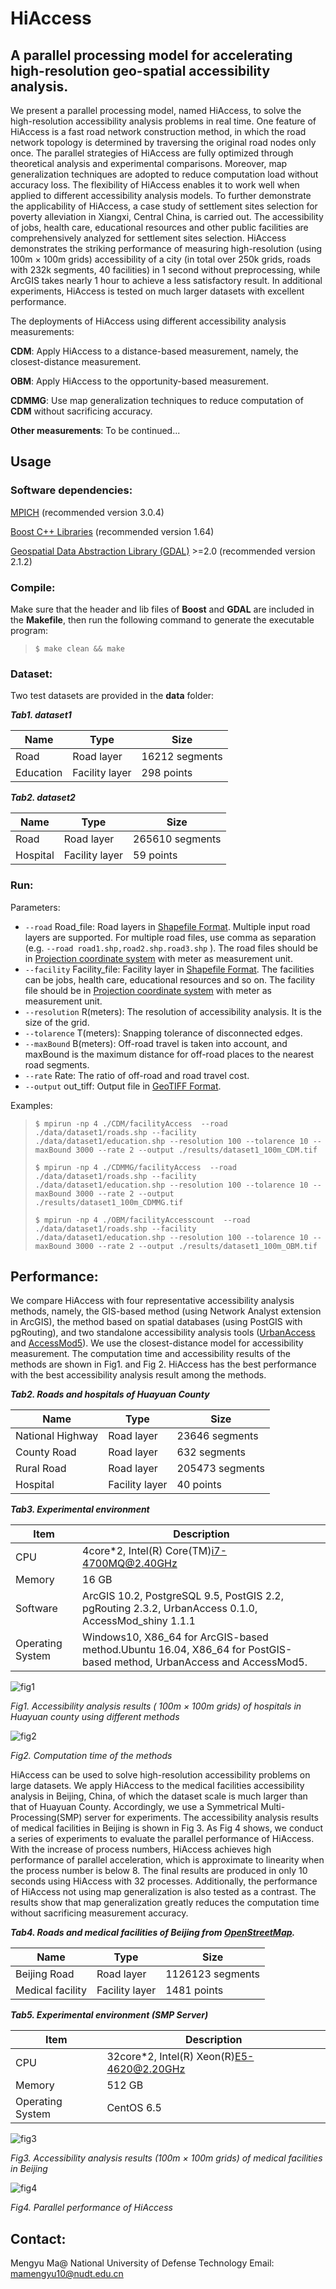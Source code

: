 # HiAccess

## A parallel processing model for accelerating high-resolution geo-spatial accessibility analysis.

We present a parallel processing model, named HiAccess, to solve the high-resolution accessibility analysis problems in real time. One feature of HiAccess is a fast road network construction method, in which the road network topology is determined by traversing the original road nodes only once. The parallel strategies of HiAccess are fully optimized through theoretical analysis and experimental comparisons. Moreover, map generalization techniques are adopted to reduce computation load without accuracy loss. The flexibility of HiAccess enables it to work well when applied to different accessibility analysis models. To further demonstrate the applicability of HiAccess, a case study of settlement sites selection for poverty alleviation in Xiangxi, Central China, is carried out. The accessibility of jobs, health care, educational resources and other public facilities are comprehensively analyzed for settlement sites selection. HiAccess demonstrates the striking performance of measuring high-resolution (using 100m × 100m grids) accessibility of a city (in total over 250k grids, roads with 232k segments, 40 facilities) in 1 second without preprocessing, while ArcGIS takes nearly 1 hour to achieve a less satisfactory result. In additional experiments, HiAccess is tested on much larger datasets with excellent performance.

The deployments of HiAccess using different accessibility analysis measurements:

**CDM**: Apply HiAccess to a distance-based measurement, namely, the closest-distance measurement.

**OBM**: Apply HiAccess to the opportunity-based measurement.

**CDMMG**: Use map generalization techniques to reduce computation of **CDM** without sacrificing accuracy.

**Other measurements**: To be continued...



## Usage

### Software dependencies:

[MPICH](http://www.mpich.org/) (recommended version 3.0.4)

[Boost C++ Libraries](https://www.boost.org/) (recommended version 1.64)

[Geospatial Data Abstraction Library (GDAL)](http://www.gdal.org/) >=2.0 (recommended version 2.1.2)

### Compile:

Make sure that the header and lib files of **Boost** and **GDAL** are included in the **Makefile**, then run the following command to generate the executable program:

> ```shell
> $ make clean && make
> ```

### Dataset:
Two test datasets are provided in the **data** folder:

***Tab1. dataset1***

| Name      | Type           | Size           |
| --------- | -------------- | -------------- |
| Road      | Road layer     | 16212 segments |
| Education | Facility layer | 298 points     |

***Tab2. dataset2***

| Name     | Type           | Size            |
| -------- | -------------- | --------------- |
| Road     | Road layer     | 265610 segments |
| Hospital | Facility layer | 59 points       |

### Run:

Parameters:

- `--road` Road_file: Road layers in [Shapefile Format](https://en.wikipedia.org/wiki/Shapefile). Multiple input road layers are supported. For multiple road files, use comma as separation (e.g. `--road road1.shp,road2.shp.road3.shp` ). The road files should be in [Projection coordinate system](https://en.wikipedia.org/wiki/Geographic_coordinate_system) with meter as measurement unit.
- `--facility` Facility_file: Facility layer in [Shapefile Format](https://en.wikipedia.org/wiki/Shapefile). The facilities can be  jobs, health care, educational resources and so on. The facility file should be in [Projection coordinate system](https://en.wikipedia.org/wiki/Geographic_coordinate_system) with meter as measurement unit.
- `--resolution` R(meters): The resolution of accessibility analysis. It is the size of the grid.
- `--tolarence` T(meters): Snapping tolerance of disconnected edges.
- `--maxBound` B(meters): Off-road travel is taken into account, and maxBound is the maximum distance for off-road places to the nearest road segments.
- `--rate` Rate: The ratio of off-road and road travel cost.
- `--output` out_tiff: Output file in [GeoTIFF Format](https://en.wikipedia.org/wiki/GeoTIFF).

Examples:

> ```shell
> $ mpirun -np 4 ./CDM/facilityAccess  --road ./data/dataset1/roads.shp --facility ./data/dataset1/education.shp --resolution 100 --tolarence 10 --maxBound 3000 --rate 2 --output ./results/dataset1_100m_CDM.tif
> ```
>
> ```shell
> $ mpirun -np 4 ./CDMMG/facilityAccess  --road ./data/dataset1/roads.shp --facility ./data/dataset1/education.shp --resolution 100 --tolarence 10 --maxBound 3000 --rate 2 --output ./results/dataset1_100m_CDMMG.tif
> ```
>
> ```shell
> $ mpirun -np 4 ./OBM/facilityAccesscount  --road ./data/dataset1/roads.shp --facility ./data/dataset1/education.shp --resolution 100 --tolarence 10 --maxBound 3000 --rate 2 --output ./results/dataset1_100m_OBM.tif
> ```



## Performance:

We compare HiAccess with four representative accessibility analysis methods, namely, the GIS-based method (using Network Analyst extension in ArcGIS), the method based on spatial databases (using PostGIS with pgRouting), and two standalone accessibility analysis tools ([UrbanAccess](https://github.com/UDST/urbanaccess) and [AccessMod5](https://github.com/fxi/AccessMod_shiny)). We use the closest-distance model for accessibility measurement. The computation time and accessibility results of the methods are shown in Fig1. and Fig 2. HiAccess has the best performance with the best accessibility analysis result among the methods. 

***Tab2. Roads and hospitals of Huayuan County***

| Name             | Type           | Size            |
| ---------------- | -------------- | --------------- |
| National Highway | Road layer     | 23646 segments  |
| County Road      | Road layer     | 632 segments    |
| Rural Road       | Road layer     | 205473 segments |
| Hospital         | Facility layer | 40 points       |



***Tab3.  Experimental environment***

| Item             | Description                                                  |
| ---------------- | ------------------------------------------------------------ |
| CPU              | 4core*2, Intel(R) Core(TM)i7-4700MQ@2.40GHz                  |
| Memory           | 16 GB                                                        |
| Software         | ArcGIS 10.2, PostgreSQL 9.5, PostGIS 2.2, pgRouting 2.3.2, UrbanAccess 0.1.0, AccessMod_shiny 1.1.1 |
| Operating System | Windows10, X86_64 for ArcGIS-based method.Ubuntu 16.04, X86_64 for PostGIS-based method, UrbanAccess and AccessMod5. |

![fig1](./figures/fig1.JPG)

*Fig1. Accessibility analysis results ( 100m × 100m grids) of hospitals in Huayuan county using different methods*





![fig2](./figures/fig2.JPG)

*Fig2. Computation time of the methods*



HiAccess can be used to solve high-resolution accessibility problems on large datasets. We apply HiAccess to the medical facilities accessibility analysis in Beijing, China, of which the dataset scale is much larger than that of Huayuan County. Accordingly, we use a Symmetrical Multi-Processing(SMP) server for experiments. The accessibility analysis results of medical facilities in Beijing is shown in Fig 3. As Fig 4 shows, we conduct a series of experiments to evaluate the parallel performance of HiAccess. With the increase of process numbers, HiAccess achieves high performance of parallel acceleration, which is approximate to linearity when the process number is below 8. The final results are produced in only 10 seconds using HiAccess with 32 processes. Additionally, the performance of HiAccess not using map generalization is also tested as a contrast. The results show that map generalization greatly reduces the computation time without sacrificing measurement accuracy.



***Tab4. Roads and medical facilities of Beijing from [OpenStreetMap](https://www.openstreetmap.org/).***

| Name             | Type           | Size             |
| ---------------- | -------------- | ---------------- |
| Beijing Road     | Road layer     | 1126123 segments |
| Medical facility | Facility layer | 1481 points      |



 ***Tab5. Experimental environment (SMP Server)***

| Item             | Description                               |
| ---------------- | ----------------------------------------- |
| CPU              | 32core*2, Intel(R) Xeon(R)E5-4620@2.20GHz |
| Memory           | 512 GB                                    |
| Operating System | CentOS 6.5                                |

![fig3](./figures/fig3.JPG)

*Fig3. Accessibility analysis results (100m × 100m grids) of medical facilities in Beijing*



![fig4](./figures/fig4.JPG)

*Fig4. Parallel performance of HiAccess*



## Contact:

Mengyu Ma@ National University of Defense Technology
Email: mamengyu10@nudt.edu.cn
